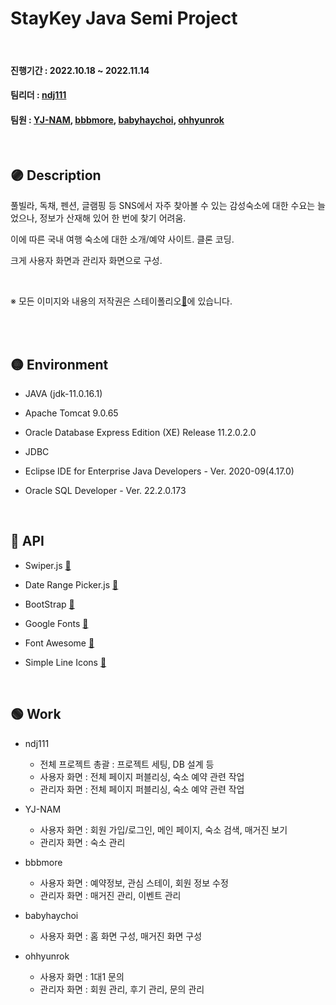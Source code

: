 # StayKey Java Semi Project

<br/>

#### 진행기간 : 2022.10.18 ~ 2022.11.14
#### 팀리더 : [ndj111](https://github.com/ndj11)
#### 팀원 : [YJ-NAM](https://github.com/YJ-NAM), [bbbmore](https://github.com/bbbmore), [babyhaychoi](https://github.com/yslparis00), [ohhyunrok](https://github.com/ohhyunrok)

<br/>

## :purple_circle: Description
풀빌라, 독채, 펜션, 글램핑 등 SNS에서 자주 찾아볼 수 있는 감성숙소에 대한 수요는 늘었으나, 정보가 산재해 있어 한 번에 찾기 어려움.

이에 따른 국내 여행 숙소에 대한 소개/예약 사이트. 클론 코딩.

크게 사용자 화면과 관리자 화면으로 구성.

<br/>

※ 모든 이미지와 내용의 저작권은 스테이폴리오[:link:](https://www.stayfolio.com/)에 있습니다.

<br/>
<br/>

## :yellow_circle: Environment

- JAVA (jdk-11.0.16.1)

- Apache Tomcat 9.0.65
- Oracle Database Express Edition (XE) Release 11.2.0.2.0
- JDBC
- Eclipse IDE for Enterprise Java Developers - Ver. 2020-09(4.17.0)
- Oracle SQL Developer - Ver. 22.2.0.173


<br/>

## :red_circle: API

- Swiper.js [:link:](https://swiperjs.com/)

- Date Range Picker.js [:link:](https://www.daterangepicker.com/)
- BootStrap [:link:](https://getbootstrap.com/)
- Google Fonts [:link:](https://fonts.google.com/)
- Font Awesome [:link:](https://fontawesome.com/)
- Simple Line Icons [:link:](https://simplelineicons.github.io/)


<br/>

## :green_circle: Work

- ndj111
  - 전체 프로젝트 총괄 : 프로젝트 세팅, DB 설계 등
  - 사용자 화면 : 전체 페이지 퍼블리싱, 숙소 예약 관련 작업
  - 관리자 화면 : 전체 페이지 퍼블리싱, 숙소 예약 관련 작업

- YJ-NAM
  - 사용자 화면 : 회원 가입/로그인, 메인 페이지, 숙소 검색, 매거진 보기
  - 관리자 화면 : 숙소 관리
- bbbmore
  - 사용자 화면 : 예약정보, 관심 스테이, 회원 정보 수정
  - 관리자 화면 : 매거진 관리, 이벤트 관리
- babyhaychoi
  - 사용자 화면 : 홈 화면 구성, 매거진 화면 구성
- ohhyunrok
  - 사용자 화면 : 1대1 문의
  - 관리자 화면 : 회원 관리, 후기 관리, 문의 관리


